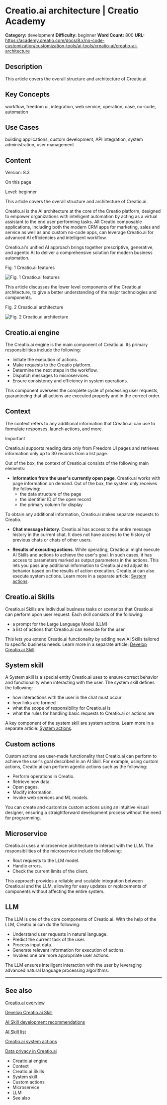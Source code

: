 # Creatio.ai architecture | Creatio Academy

**Category:** development **Difficulty:** beginner **Word Count:** 800 **URL:**
https://academy.creatio.com/docs/8.x/no-code-customization/customization-tools/ai-tools/creatio-ai/creatio-ai-architecture

## Description

This article covers the overall structure and architecture of Creatio.ai.

## Key Concepts

workflow, freedom ui, integration, web service, operation, case, no-code,
automation

## Use Cases

building applications, custom development, API integration, system
administration, user management

## Content

Version: 8.3

On this page

Level: beginner

This article covers the overall structure and architecture of Creatio.ai.

Creatio.ai is the AI architecture at the core of the Creatio platform, designed
to empower organizations with intelligent automation by acting as a virtual
assistant to the end user performing tasks. All Creatio composable applications,
including both the modern CRM apps for marketing, sales and service as well as
and custom no-code apps, can leverage Creatio.ai for advanced AI efficiencies
and intelligent workflow.

Creatio.ai's unified AI approach brings together prescriptive, generative, and
agentic AI to deliver a comprehensive solution for modern business automation.

Fig. 1 Creatio.ai features

![Fig. 1 Creatio.ai features](https://d3a7ykdi65m4cy.cloudfront.net/ac-en/s3fs-public/images/NoCode_Customization/copilot_architecture/scr_copilot_features.png)

This article discusses the lower level components of the Creatio.ai
architecture, to give a better understanding of the major technologies and
components.

Fig. 2 Creatio.ai architecture

![Fig. 2 Creatio.ai architecture](https://d3a7ykdi65m4cy.cloudfront.net/ac-en/s3fs-public/images/NoCode_Customization/copilot_architecture/scr_creatio_ai_architecture.png)

## Creatio.ai engine​

The Creatio.ai engine is the main component of Creatio.ai. Its primary
responsibilities include the following:

- Initiate the execution of actions.
- Make requests to the Creatio platform.
- Determine the next steps in the workflow.
- Dispatch messages to microservices.
- Ensure consistency and efficiency in system operations.

This component oversees the complete cycle of processing user requests,
guaranteeing that all actions are executed properly and in the correct order.

## Context​

The context refers to any additional information that Creatio.ai can use to
formulate responses, launch actions, and more.

Important

Creatio.ai supports reading data only from Freedom UI pages and retrieves
information only up to 30 records from a list page.

Out of the box, the context of Creatio.ai consists of the following main
elements:

- **Information from the user's currently open page**. Creatio.ai works with
  page information on demand. Out of the box, the system only receives the
  following:
  - the data structure of the page
  - the identifier ID of the open record
  - the primary column for display

To obtain any additional information, Creatio.ai makes separate requests to
Creatio.

- **Chat message history**. Creatio.ai has access to the entire message history
  in the current chat. It does not have access to the history of previous chats
  or chats of other users.

- **Results of executing actions**. While operating, Creatio.ai might execute AI
  Skills and actions to achieve the user's goal. In such cases, it has access to
  parameters marked as output parameters in the actions. This lets you pass any
  additional information to Creatio.ai and adjust its behavior based on the
  results of action execution. Creatio.ai can also execute system actions. Learn
  more in a separate article:
  [System actions](https://academy.creatio.com/documents?id=2550).

## Creatio.ai Skills​

Creatio.ai Skills are individual business tasks or scenarios that Creatio.ai can
perform upon user request. Each skill consists of the following:

- a prompt for the Large Language Model (LLM)
- a list of actions that Creatio.ai can execute for the user

This lets you extend Creatio.ai functionality by adding new AI Skills tailored
to specific business needs. Learn more in a separate article:
[Develop Creatio.ai Skill](https://academy.creatio.com/documents?id=2535).

## System skill​

A System akill is a special entity Creatio.ai uses to ensure correct behavior
and functionality when interacting with the user. The system skill defines the
following:

- how interactions with the user in the chat must occur
- how links are formed
- what the scope of responsibility for Creatio.ai is
- what the rules for handling basic requests to Creatio.ai or actions are

A key component of the system skill are system actions. Learn more in a separate
article: [System actions](https://academy.creatio.com/documents?id=2550).

## Custom actions​

Custom actions are user-made functionality that Creatio.ai can perform to
achieve the user's goal described in an AI Skill. For example, using custom
actions, Creatio.ai can perform agentic actions such as the following:

- Perform operations in Creatio.
- Retrieve new data.
- Open pages.
- Modify information.
- Invoke web services and ML models.

You can create and customize custom actions using an intuitive visual designer,
ensuring a straightforward development process without the need for programming.

## Microservice​

Creatio.ai uses a microservice architecture to interact with the LLM. The
responsibilities of the microservice include the following:

- Rout requests to the LLM model.
- Handle errors.
- Check the current limits of the client.

This approach provides a reliable and scalable integration between Creatio.ai
and the LLM, allowing for easy updates or replacements of components without
affecting the entire system.

## LLM​

The LLM is one of the core components of Creatio.ai. With the help of the LLM,
Creatio.ai can do the following:

- Understand user requests in natural language.
- Predict the current task of the user.
- Process input data.
- Generate relevant information for execution of actions.
- Invokes one ore more appropriate user actions.

The LLM ensures intelligent interaction with the user by leveraging advanced
natural language processing algorithms.

---

## See also​

[Creatio.ai overview](https://academy.creatio.com/documents?id=2528)

[Develop Creatio.ai Skill](https://academy.creatio.com/documents?id=2535)

[AI Skill development recommendations](https://academy.creatio.com/documents?id=2536)

[AI Skill list](https://academy.creatio.com/documents?id=2549)

[Creatio.ai system actions](https://academy.creatio.com/documents?id=2550)

[Data privacy in Creatio.ai](https://academy.creatio.com/documents?id=2529)

- Creatio.ai engine
- Context
- Creatio.ai Skills
- System skill
- Custom actions
- Microservice
- LLM
- See also
